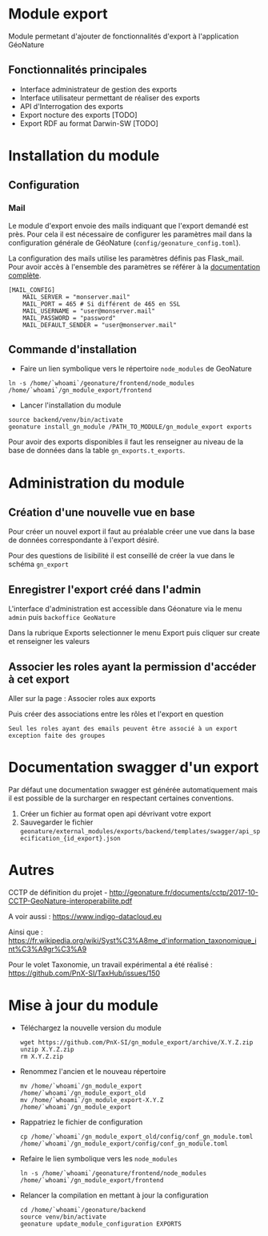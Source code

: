 # Module export

Module permetant d'ajouter de fonctionnalités d'export à l'application GéoNature

## Fonctionnalités principales

- Interface administrateur de gestion des exports
- Interface utilisateur permettant de réaliser des exports
- API d'Interrogation des exports
- Export nocture des exports [TODO]
- Export RDF au format Darwin-SW [TODO]

# Installation du module

## Configuration

### Mail

Le module d'export envoie des mails indiquant que l'export demandé est près. Pour cela il est nécessaire de configurer les paramètres mail dans la configuration générale de GéoNature (`config/geonature_config.toml`).

La configuration des mails utilise les paramètres définis pas Flask_mail. Pour avoir accès à l'ensemble des paramètres se référer à la [documentation complète](https://flask-mail.readthedocs.io/en/latest/).

```
[MAIL_CONFIG]
    MAIL_SERVER = "monserver.mail"
    MAIL_PORT = 465 # Si différent de 465 en SSL
    MAIL_USERNAME = "user@monserver.mail"
    MAIL_PASSWORD = "password"
    MAIL_DEFAULT_SENDER = "user@monserver.mail"
```

## Commande d'installation

- Faire un lien symbolique vers le répertoire `node_modules` de GeoNature

```
ln -s /home/`whoami`/geonature/frontend/node_modules /home/`whoami`/gn_module_export/frontend
```

- Lancer l'installation du module

```
source backend/venv/bin/activate
geonature install_gn_module /PATH_TO_MODULE/gn_module_export exports
```

Pour avoir des exports disponibles il faut les renseigner au niveau de la base de données dans la table `gn_exports.t_exports`.

# Administration du module

## Création d'une nouvelle vue en base

Pour créer un nouvel export il faut au préalable créer une vue dans la base de données correspondante à l'export désiré.

Pour des questions de lisibilité il est conseillé de créer la vue dans le schéma `gn_export`

## Enregistrer l'export créé dans l'admin

L'interface d'administration est accessible dans Géonature via le menu `admin` puis `backoffice GeoNature`

Dans la rubrique Exports selectionner le menu Export puis cliquer sur create et renseigner les valeurs

## Associer les roles ayant la permission d'accéder à cet export

Aller sur la page : Associer roles aux exports

Puis créer des associations entre les rôles et l'export en question

```
Seul les roles ayant des emails peuvent être associé à un export exception faite des groupes
```

# Documentation swagger d'un export

Par défaut une documentation swagger est générée automatiquement mais il est possible de la surcharger en respectant certaines conventions.

1. Créer un fichier au format open api dévrivant votre export
2. Sauvegarder le fichier `geonature/external_modules/exports/backend/templates/swagger/api_specification_{id_export}.json`

# Autres

CCTP de définition du projet - http://geonature.fr/documents/cctp/2017-10-CCTP-GeoNature-interoperabilite.pdf

A voir aussi : https://www.indigo-datacloud.eu

Ainsi que : https://fr.wikipedia.org/wiki/Syst%C3%A8me_d'information_taxonomique_int%C3%A9gr%C3%A9

Pour le volet Taxonomie, un travail expérimental a été réalisé : https://github.com/PnX-SI/TaxHub/issues/150

# Mise à jour du module

- Téléchargez la nouvelle version du module

  ```
  wget https://github.com/PnX-SI/gn_module_export/archive/X.Y.Z.zip
  unzip X.Y.Z.zip
  rm X.Y.Z.zip
  ```

- Renommez l'ancien et le nouveau répertoire

  ```
  mv /home/`whoami`/gn_module_export /home/`whoami`/gn_module_export_old
  mv /home/`whoami`/gn_module_export-X.Y.Z /home/`whoami`/gn_module_export
  ```

- Rappatriez le fichier de configuration

  ```
  cp /home/`whoami`/gn_module_export_old/config/conf_gn_module.toml   /home/`whoami`/gn_module_export/config/conf_gn_module.toml
  ```
  
- Refaire le lien symbolique vers les `node_modules`
  ```
  ln -s /home/`whoami`/geonature/frontend/node_modules /home/`whoami`/gn_module_export/frontend
  ```
- Relancer la compilation en mettant à jour la configuration
  ```
  cd /home/`whoami`/geonature/backend
  source venv/bin/activate
  geonature update_module_configuration EXPORTS
  ```

